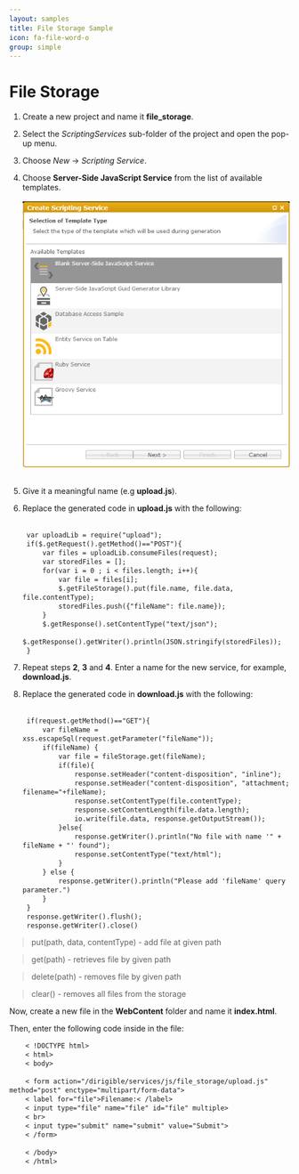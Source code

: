 ```yaml
---
layout: samples
title: File Storage Sample
icon: fa-file-word-o
group: simple
---
```


File Storage
===

1. Create a new project and name it **file_storage**.
2. Select the *ScriptingServices* sub-folder of the project and open the pop-up menu.
3. Choose *New* -> *Scripting Service*.
4. Choose **Server-Side JavaScript Service** from the list of available templates.
<br></br>
![Mail Service 2](images/mail_service/mail_service_2.png)
<br></br>
5. Give it a meaningful name (e.g **upload.js**).
6. Replace the generated code in **upload.js** with the following:
<br></br>


		var uploadLib = require("upload");
		if($.getRequest().getMethod()=="POST"){
			var files = uploadLib.consumeFiles(request);
			var storedFiles = [];
			for(var i = 0 ; i < files.length; i++){
				var file = files[i];
				$.getFileStorage().put(file.name, file.data, file.contentType);
				storedFiles.push({"fileName": file.name});
			}
			$.getResponse().setContentType("text/json");
			$.getResponse().getWriter().println(JSON.stringify(storedFiles));
		}
		

7. Repeat steps **2**, **3** and **4**. Enter a name for the new service, for example, **download.js**.
8. Replace the generated code in **download.js** with the following:
<br></br>


		if(request.getMethod()=="GET"){
			var fileName = xss.escapeSql(request.getParameter("fileName"));
			if(fileName) {
				var file = fileStorage.get(fileName);
				if(file){
					response.setHeader("content-disposition", "inline");
					response.setHeader("content-disposition", "attachment; filename="+fileName);
					response.setContentType(file.contentType);
					response.setContentLength(file.data.length);
					io.write(file.data, response.getOutputStream());
				}else{
					response.getWriter().println("No file with name '" + fileName + "' found");
					response.setContentType("text/html");
				}
			} else {
				response.getWriter().println("Please add 'fileName' query parameter.")
			}
		}
		response.getWriter().flush();
		response.getWriter().close()


> put(path, data, contentType) - add file at given path

> get(path) - retrieves file by given path

> delete(path) - removes file by given path

> clear() - removes all files from the storage

Now, create a new file in the **WebContent** folder and name it **index.html**.

Then, enter the following code inside in the file:



		< !DOCTYPE html>
		< html>
		< body>
		
		< form action="/dirigible/services/js/file_storage/upload.js" method="post" enctype="multipart/form-data">
		< label for="file">Filename:< /label>
		< input type="file" name="file" id="file" multiple>
		< br>
		< input type="submit" name="submit" value="Submit">
		< /form>
		
		< /body>
		< /html>



